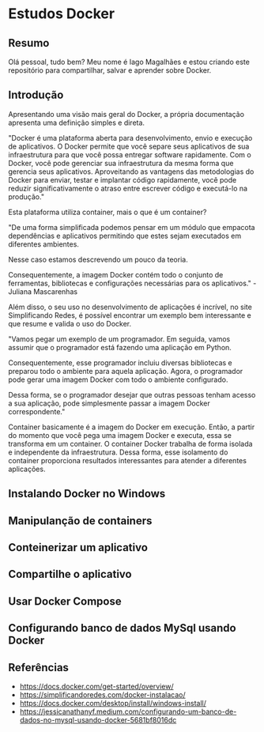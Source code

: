 # Estudos Docker

## Resumo
Olá pessoal, tudo bem?
Meu nome é Iago Magalhães e estou criando este repositório para compartilhar, salvar e aprender sobre Docker.

## Introdução
Apresentando uma visão mais geral do Docker, a própria documentação apresenta uma definição simples e direta.
<p>
  "Docker é uma plataforma aberta para desenvolvimento, envio e execução de aplicativos. O Docker permite que você separe seus aplicativos de sua infraestrutura para que você possa entregar software rapidamente. Com o Docker, você pode gerenciar sua infraestrutura da mesma forma que gerencia seus aplicativos. Aproveitando as vantagens das metodologias do Docker para enviar, testar e implantar código rapidamente, você pode reduzir significativamente o atraso entre escrever código e executá-lo na produção."
</p>
Esta plataforma utiliza container, mais o que é um container?
<p>
  "De uma forma simplificada podemos pensar em um módulo que empacota dependências e aplicativos permitindo que estes sejam executados em diferentes ambientes. 

  Nesse caso estamos descrevendo um pouco da teoria. 

  Consequentemente, a imagem Docker contém todo o conjunto de ferramentas, bibliotecas e configurações necessárias para os aplicativos." - Juliana Mascarenhas
</p>
  Além disso, o seu uso no desenvolvimento de aplicações é incrível, no site Simplificando Redes, é possível encontrar um exemplo bem interessante e que resume e valida o uso do Docker.
<p>
  "Vamos pegar um exemplo de um programador. Em seguida, vamos assumir que o programador está fazendo uma aplicação em Python.

  Consequentemente, esse programador incluiu diversas bibliotecas e preparou todo o ambiente para aquela aplicação. Agora, o programador pode gerar uma imagem Docker com todo o ambiente configurado. 

  Dessa forma, se o programador desejar que outras pessoas tenham acesso a sua aplicação, pode simplesmente passar a imagem Docker correspondente."
</p>
Container basicamente é a imagem do Docker em execução. Então, a partir do momento que você pega uma imagem Docker e executa, essa se transforma em um container.
O container Docker trabalha de forma isolada e independente da infraestrutura. Dessa forma, esse isolamento do container proporciona resultados interessantes para atender a diferentes aplicações.

## Instalando Docker no Windows

## Manipulanção de containers

## Conteinerizar um aplicativo

## Compartilhe o aplicativo

## Usar Docker Compose

## Configurando banco de dados MySql usando Docker

## Referências
- https://docs.docker.com/get-started/overview/
- https://simplificandoredes.com/docker-instalacao/
- https://docs.docker.com/desktop/install/windows-install/
- https://jessicanathanyf.medium.com/configurando-um-banco-de-dados-no-mysql-usando-docker-5681bf8016dc

